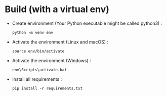 # Build (with a virtual env)

* Create environment (Your Python executable might be called python3) :
    ```
    python -m venv env
    ```
* Activate the environment (Linux and macOS) :
    ```
    source env/bin/activate
    ```

* Activate the environment (Windows) :
    ```
    env\Scripts\activate.bat
    ```

* Install all requirements :
    ```
    pip install -r requirements.txt
    ```
